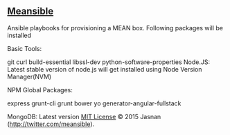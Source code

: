 ## [Meansible](http://meansible.com)

Ansible playbooks for provisioning a MEAN box. Following packages will be installed

Basic Tools:

git
curl
build-essential
libssl-dev
python-software-properties
Node.JS: Latest stable version of node.js will get installed using Node Version Manager(NVM)

NPM Global Packages:

express
grunt-cli
grunt
bower
yo
generator-angular-fullstack

MongoDB: Latest version
[MIT License](LICENSE) © 2015 Jasnan (http://twitter.com/meansible).